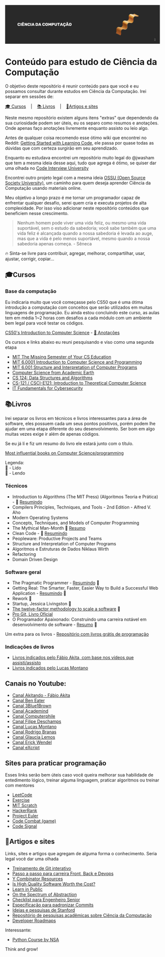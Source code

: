 <img alt="CS - iaurg" src="./header-iaurg.png" />

# Conteúdo para estudo de Ciência da Computação

O objetivo deste repositório é reunir conteúdo para que você e eu possamos consultar durante estudos em Ciência da Computação. Irei separar em sessões de:

<p align="left">
  <a href="#cursos">🎓 Cursos</a>
  &nbsp;&nbsp;&nbsp;|&nbsp;&nbsp;&nbsp;
  <a href="#livros">📚 Livros</a>
  &nbsp;&nbsp;&nbsp;|&nbsp;&nbsp;&nbsp;
  <a href="#artigos-e-sites">📝Artigos e sites</a>
</p>

Neste mesmo repositório existem alguns itens "extras" que dependendo da sua curiosidade podem ser úteis, eu os separo como resumos e anotações. Onde apenas faço anotações livremente enquanto assisto ou leio algo.

Antes de qualquer coisa recomendo esse ótimo wiki que encontrei no Reddit:
[Getting Started with Learning Code](https://www.reddit.com/r/learnprogramming/wiki/faq#wiki_getting_started), ele passa por quase todas as dúvidas que com certeza surgirão em seu aprendizado.

Enquanto eu estudava encontrei um repositório muito legal do @jwasham que tem a mesma ideia desse aqui, tudo que agrega é ótimo, se quiser dar uma olhada no [Code Interview University](https://github.com/jwasham/coding-interview-university)

Encontrei outro projeto legal com a mesma ideia [OSSU (Open Source Society University)](https://github.com/ossu/computer-science), um caminho para quem deseja aprender Ciência da Computação usando materiais online.

Meu objetivo a longo prazo é me tornar um programador capaz de enfrentar qualquer desafio, serei quem cria e executa projetos de alta complexidade. Por isso viso adicionar neste repositório conteúdos que beneficiem nesse crescimento.

> Nenhum homem pode viver uma vida feliz, ou mesmo uma vida suportável, sem o estudo da sabedoria; você sabe também que uma vida feliz é alcançada quando a nossa sabedoria é levada ao auge, mas que a vida é pelo menos suportável, mesmo quando a nossa sabedoria apenas começa. - Sêneca

🔥 Sinta-se livre para contribuir, agregar, melhorar, compartilhar, usar, ajustar, corrigir, copiar...

## 🎓Cursos

### Base da computação

Eu indicaria muito que você começasse pelo CS50 que é uma ótima introdução a computação com conceitos que serão utilizados em muitas linguagens de programação. Eu ainda estou concluindo este curso, as aulas tem em média 1~2 horas com desafios a cada módulo com um ambiente bem legal para você testar os códigos.

[CS50's Introduction to Computer Science](https://www.edx.org/course/cs50s-introduction-computer-science-harvardx-cs50x) - [📝 Anotações](./resumos/cursos/cs50)

Os cursos e links abaixo eu reuni pesquisando e viso como uma segunda etapa

- [MIT The Missing Semester of Your CS Education](https://missing.csail.mit.edu/)
- [MIT 6.0001 Introduction to Computer Science and Programming](https://www.youtube.com/watch?v=nykOeWgQcHM&list=PLUl4u3cNGP63WbdFxL8giv4yhgdMGaZNA)
- [MIT 6.001 Structure and Interpretation of Computer Programs](https://www.youtube.com/watch?v=-J_xL4IGhJA&list=PLE18841CABEA24090)
- [Computer Science from Academic Earth](https://academicearth.org/computer-science/)
- [CS 124: Data Structures and Algorithms](http://matterhorn.dce.harvard.edu/engage/ui/index.html#/2020/02/21462)
- [CS-121 / CSCI-E121: Introduction to Theoretical Computer Science](https://cs121.boazbarak.org/schedule/)
- [IT Fundamentals for Cybersecurity](https://www.coursera.org/specializations/it-fundamentals-cybersecurity)

## 📚Livros

Irei separar os livros em técnicos e livros interessantes para a área de software, eles possuem cada um seus pontos positivos, porém podem lhe ajudar em uma etapa diferente do seu desenvolvimento. Ser bom em algo muitas vezes exige ir além de apenas códigos.

Se eu já lí e fiz um resumo do livro ele estará junto com o título.

[Most influential books on Computer Science/programming](https://github.com/cs-books/influential-cs-books)

Legenda:
<br>
📙 - Lido
<br>
📖 - Lendo

### Técnicos

- Introduction to Algorithms (The MIT Press) (Algoritmos Teoria e Prática) - 📖 [Resumindo](./resumos/livros/algoritmos-teoria-e-pratica/resumo.md)
- Compilers Principles, Techniques, and Tools - 2nd Edition - Alfred V. Aho
- Modern Operating Systems
- Concepts, Techniques, and Models of Computer Programming
- The Mythical Man-Month 📙 [Resumo](./resumos/livros/the-mythical-man-month/resumo.md)
- Clean Code - 📖 [Resumindo](./resumos/livros/clean-code/resumo.md)
- Peopleware: Productive Projects and Teams
- Structure and Interpretation of Computer Programs
- Algoritmos e Estruturas de Dados Niklaus Wirth
- Refactoring
- Domain Driven Design

### Software geral

- The Pragmatic Programmer - [Resumindo](./resumos/livros/the-pragmatic-programmer/resumo-the-pragmatic-programmer.md) 📙
- Getting Real: The Smarter, Faster, Easier Way to Build a Successful Web Application - [Resumindo](./resumos/livros/getting-real/resumo-getting-real.md) 📙
- Rework 📙
- Startup, Jessica Livingston 📙
- [The twelve-factor methodology to scale a software](https://12factor.net) 📙
- [Pro Git, Livro Oficial](https://git-scm.com/book/pt-br/v2)
- O Programador Apaixonado: Construindo uma carreira notável em desenvolvimento de software - [Resumo](./resumos/livros/programador-apaixonado/resumo-programador-apaixonado.md) 📙

Um extra para os livros - [Repositório com livros grátis de programação](https://github.com/EbookFoundation/free-programming-books)

### Indicações de livros

- [Livros indicados pelo Fábio Akita, com base nos vídeos que assisti/assisto](https://amzn.to/38I6jR3)
- [Livros indicados pelo Lucas Montano](https://amzn.to/3eVK5Od)

## Canais no Youtube:

- [Canal Akitando - Fábio Akita](https://www.youtube.com/user/AkitaOnRails)
- [Canal Ben Eater](https://www.youtube.com/user/eaterbc)
- [Canal 3Blue1Brown](https://www.youtube.com/channel/UCYO_jab_esuFRV4b17AJtAw)
- [Canal Academind](https://www.youtube.com/channel/UCSJbGtTlrDami-tDGPUV9-w)
- [Canal Computerphile](https://www.youtube.com/user/Computerphile)
- [Canal Filipe Deschamps](https://www.youtube.com/channel/UCU5JicSrEM5A63jkJ2QvGYw)
- [Canal Lucas Montano](https://www.youtube.com/channel/UCyHOBY6IDZF9zOKJPou2Rgg)
- [Canal Rodrigo Branas](https://www.youtube.com/channel/UCkqOofjb7nl6V8vXrIbGtiQ)
- [Canal Glaucia Lemos](https://www.youtube.com/channel/UC2Qzw5aqCBk_z0lWJnumWQQ)
- [Canal Erick Wendel](https://www.youtube.com/channel/UCh84012dEUE076wM2CVFN9A)
- [Canal eXcript](https://www.youtube.com/channel/UCRu4BNG9k_BRUu-aCYJsgHg)

## Sites para praticar programação

Esses links serão bem úteis caso você queira melhorar sua habilidade de entedimento lógico, treinar alguma linguagem, praticar algoritmos ou treinar com mentores

- [LeetCode](https://leetcode.com)
- [Exercise](https://exercism.io/)
- [MIT Scratch](https://scratch.mit.edu)
- [HackerRank](https://www.hackerrank.com)
- [Project Euler](https://projecteuler.net/)
- [Code Combat (game)](https://br.codecombat.com/)
- [Code Signal](https://codesignal.com/)

## 📝Artigos e sites

Links, sites e artigos que agregam de alguma forma o conhecimento. Seria legal você dar uma olhada

- [Treinamento de Git interativo](https://learngitbranching.js.org/)
- [Passo a passo para carreira Front, Back e Devops](https://roadmap.sh/)
- [Y Combinator Resources](https://www.ycombinator.com/resources/)
- [Is High Quality Software Worth the Cost?](https://martinfowler.com/articles/is-quality-worth-cost.html)
- [Learn in Public](https://www.swyx.io/writing/learn-in-public/)
- [On the Spectrum of Abstraction](https://gist.github.com/markerikson/02d5846040a1bf4a02147990df3c3599)
- [Checklist para Engenheiro Senior](https://littleblah.com/post/2019-09-01-senior-engineer-checklist/)
- [Especificação para padronizar Commits](https://www.conventionalcommits.org/pt-br/v1.0.0-beta.4/)
- [Ideias e pesquisas de Stanford](https://ecorner.stanford.edu)
- [Repositório de pesquisas acadêmicas sobre Ciência da Computação](https://arxiv.org/corr)
- [Developer Roadmaps](https://roadmap.sh/)

Interessante:

- [Python Course by NSA](https://nsa.sfo2.digitaloceanspaces.com/comp3321.pdf)

Think and grow!
